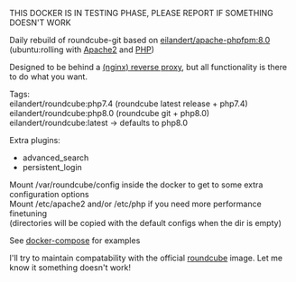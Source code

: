 THIS DOCKER IS IN TESTING PHASE, PLEASE REPORT IF SOMETHING DOESN'T WORK

Daily rebuild of roundcube-git based on [eilandert/apache-phpfpm:8.0](https://hub.docker.com/r/eilandert/apache-phpfpm)
(ubuntu:rolling with [Apache2](https://launchpad.net/~eilander/+archive/ubuntu/apache2) and [PHP](https://launchpad.net/~ondrej/+archive/ubuntu/php))

Designed to be behind a [(nginx) reverse proxy](https://hub.docker.com/r/eilandert/nginx-modsecurity3-pagespeed), but all functionality is there to do what you want.

Tags:<BR>
eilandert/roundcube:php7.4 (roundcube latest release + php7.4)<BR>
eilandert/roundcube:php8.0 (roundcube git + php8.0)<BR>
eilandert/roundcube:latest -> defaults to php8.0<BR>

Extra plugins:<BR>
- advanced_search<BR>
- persistent_login<BR>

Mount /var/roundcube/config inside the docker to get to some extra configuration options<BR>
Mount /etc/apache2 and/or /etc/php if you need more performance finetuning<BR>
(directories will be copied with the default configs when the dir is empty)

See [docker-compose](https://github.com/eilandert/dockerized/blob/master/roundcube/docker-compose.yml) for examples

I'll try to maintain compatability with the official [roundcube](https://hub.docker.com/r/roundcube/roundcubemail) image. Let me know it something doesn't work!
